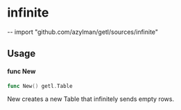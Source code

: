 # infinite
--
    import "github.com/azylman/getl/sources/infinite"


## Usage

#### func  New

```go
func New() getl.Table
```
New creates a new Table that infinitely sends empty rows.
